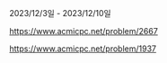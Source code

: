 2023/12/3일 - 2023/12/10일

https://www.acmicpc.net/problem/2667

https://www.acmicpc.net/problem/1937
